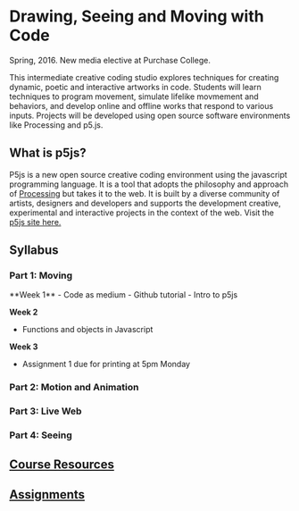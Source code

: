 <h1>Drawing, Seeing and Moving with Code</h1>
Spring, 2016. New media elective at Purchase College.

This intermediate creative coding studio explores techniques for creating dynamic, poetic and interactive artworks in code. Students will learn techniques to program movement, simulate lifelike movmement and behaviors, and develop online and offline works that respond to various inputs. Projects will be developed using open source software environments like Processing and p5.js.

<h2>What is p5js?</h2>
P5js is a new open source creative coding environment using the javascript programming language. It is a tool that adopts the philosophy and approach of <a href="https://processing.org/">Processing</a> but takes it to the web. It is built by a diverse community of artists, designers and developers and supports the development creative, experimental and interactive projects in the context of the web. Visit the <a href="http://p5js.org/">p5js site here.</a>

<h2>Syllabus</h2>
<h3>Part 1: Moving</h3>
**Week 1**
- Code as medium
- Github tutorial
- Intro to p5js

**Week 2**
- Functions and objects in Javascript

**Week 3**
- Assignment 1 due for printing at 5pm Monday

<h3>Part 2: Motion and Animation</h3>

<h3>Part 3: Live Web</h3>

<h3>Part 4: Seeing</h3>

<a href="https://github.com/tegacodes/Drawing-Seeing-Moving-with-Code/blob/master/assignments.md"><h2>Course Resources</h2><a/>
<a href="https://github.com/tegacodes/Drawing-Seeing-Moving-with-Code/blob/master/resources.md"><h2>Assignments</h2><a/>

